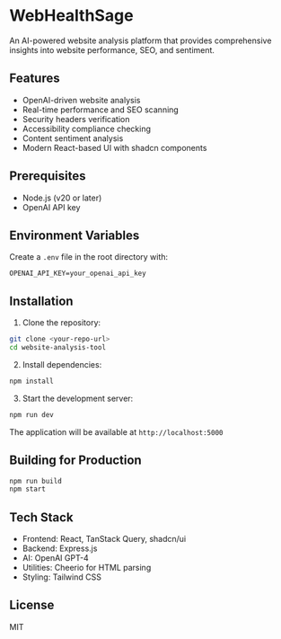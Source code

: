 # WebHealthSage

An AI-powered website analysis platform that provides comprehensive insights into website performance, SEO, and sentiment.

## Features

- OpenAI-driven website analysis
- Real-time performance and SEO scanning
- Security headers verification
- Accessibility compliance checking 
- Content sentiment analysis
- Modern React-based UI with shadcn components

## Prerequisites

- Node.js (v20 or later)
- OpenAI API key

## Environment Variables

Create a `.env` file in the root directory with:

```env
OPENAI_API_KEY=your_openai_api_key
```

## Installation

1. Clone the repository:
```bash
git clone <your-repo-url>
cd website-analysis-tool
```

2. Install dependencies:
```bash
npm install
```

3. Start the development server:
```bash
npm run dev
```

The application will be available at `http://localhost:5000`

## Building for Production

```bash
npm run build
npm start
```

## Tech Stack

- Frontend: React, TanStack Query, shadcn/ui
- Backend: Express.js
- AI: OpenAI GPT-4
- Utilities: Cheerio for HTML parsing
- Styling: Tailwind CSS

## License

MIT